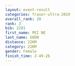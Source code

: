 ```yaml
---
layout: event-result 
categories: fraser-ultra-2019 
overall_rank: 20
rank: 3
bib: 2281
first_name: PEI NE
last_name: GOON
distance: 22KM
category: 22KM
gender: Female
finish_time: 2-49-26
---
```

